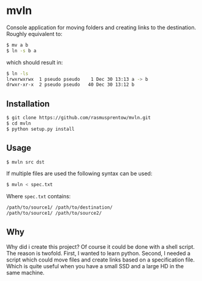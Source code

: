 mvln
====

Console application for moving folders and creating links to the destination. 
Roughly equivalent to:
```bash
$ mv a b
$ ln -s b a
```

which should result in:

```bash
$ ln -ls
lrwxrwxrwx  1 pseudo pseudo    1 Dec 30 13:13 a -> b
drwxr-xr-x  2 pseudo pseudo   40 Dec 30 13:12 b
```

Installation
------------

```bash
$ git clone https://github.com/rasmusprentow/mvln.git
$ cd mvln
$ python setup.py install
```

Usage
-----

```bash
$ mvln src dst
```

If multiple files are used the following syntax can be used:

```bash
$ mvln < spec.txt
```
Where `spec.txt` contains:

```bash
/path/to/source1/ /path/to/destination/
/path/to/source1/ /path/to/source2/
```


Why
---
Why did i create this project?  Of course it could be done with a shell script. 
The reason is twofold. First, I wanted to learn python. Second, I needed a script which could move files and create links based on a specification file. Which is quite useful when you have a small SSD and a large HD in the same machine. 